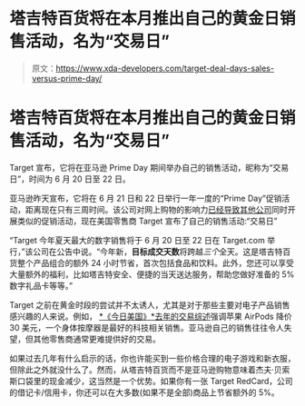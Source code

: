 # 塔吉特百货将在本月推出自己的黄金日销售活动，名为“交易日”

> 原文：<https://www.xda-developers.com/target-deal-days-sales-versus-prime-day/>

# 塔吉特百货将在本月推出自己的黄金日销售活动，名为“交易日”

Target 宣布，它将在亚马逊 Prime Day 期间举办自己的销售活动，昵称为“交易日”，时间为 6 月 20 日至 22 日。

亚马逊昨天宣布，它将在 6 月 21 日和 22 日举行一年一度的“Prime Day”促销活动，距离现在只有三周时间。该公司对网上购物的影响力[已经导致其他公司](https://www.xda-developers.com/walmart-deals-for-days-sale-june-20/)同时开展类似的促销活动，现在美国零售商 Target 宣布了自己的销售活动:“交易日”

“Target 今年夏天最大的数字销售将于 6 月 20 日至 22 日在 Target.com 举行，”该公司在公告中说。“今年新，**目标成交天数**将跨越*三个*全天。这是塔吉特百货整个产品组合的额外 24 小时节省，首次包括食品和饮料。此外，您还可以享受大量额外的福利，比如塔吉特安全、便捷的当天送达服务，帮助您做好准备的 5%数字礼品卡等等。”

Target 之前在黄金时段的尝试并不太诱人，尤其是对于那些主要对电子产品销售感兴趣的人来说。例如， [*《今日美国》*去年的交易综述](https://www.usatoday.com/story/tech/reviewedcom/2020/10/13/prime-day-2020-best-deals-targets-competing-deal-days-sale/5878322002/)强调苹果 AirPods 降价 30 美元，一个身体按摩器是最好的科技相关销售。亚马逊自己的销售往往令人失望，但其他零售商通常更难提供好的交易。

如果过去几年有什么启示的话，你也许能买到一些价格合理的电子游戏和新衣服，但除此之外就没什么了。然而，从塔吉特百货而不是亚马逊购物意味着杰夫·贝索斯口袋里的现金减少，这当然是一个优势。如果你有一张 Target RedCard，公司的借记卡/信用卡，你还可以在大多数(如果不是全部)商品上节省额外的 5%。